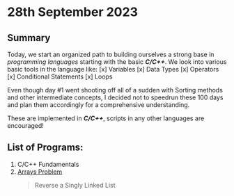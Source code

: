 # 28th September 2023

## Summary

Today, we start an organized path to building ourselves a strong base in _programming languages_ starting with the basic __*C/C++*__. We look into various basic tools in the language like:
    [x] Variables
    [x] Data Types
    [x] Operators
    [x] Conditional Statements
    [x] Loops

Even though day #1 went shooting off all of a sudden with Sorting methods and other intermediate concepts, I decided not to speedrun these 100 days and plan them accordingly for a comprehensive understanding.

These are implemented in __*C/C++*__, scripts in any other languages are encouraged!

## List of Programs:

1. C/C++ Fundamentals
2. [Arrays Problem](https://practice.geeksforgeeks.org/problems/union-of-two-arrays3538/1)
     > Reverse a Singly Linked List
